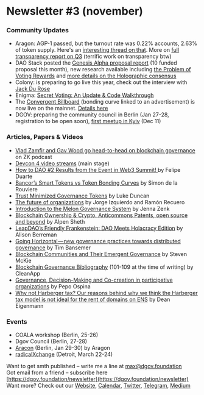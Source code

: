 # Newsletter \#3 \(november\)

### Community Updates <a id="DgovCompilation#3October2018-CommunityUpdates"></a>

* Aragon: AGP-1 passed, but the turnout rate was 0.22% accounts, 2.63% of token supply. Here's an [interesting thread on that](https://forum.aragon.org/t/evaluating-the-agp-1-voting-results-makes-me-think-we-need-an-aragon-community-token-act/290). More on [full transparency report on Q3](https://medium.com/paradigm-fund/aragon-q3-transparency-report-development-and-nest-updates-agp-1-has-been-approved-by-ant-voters-bab2ee076ba5) \(terrific work on transparency btw\)
* DAO Stack posted the [Genesis Alpha proposal report](https://daotalk.org/t/genesis-alpha-proposals-reports/321) \(10 funded proposal this month\), new research available including [the Problem of Voting Rewards](https://daotalk.org/t/the-problem-of-voting-rewards/276) and [more details on the Holographic consensus](https://medium.com/daostack/holographic-consensus-part-1-116a73ba1e1c)
* Colony: is preparing to go live this year, check out the interview with [Jack Du Rose](https://soundcloud.com/arthurfalls/the-third-web-10-jack-du-rose-colony-coase)
* Enigma: [Secret Voting: An Update & Code Walkthrough](https://blog.enigma.co/secret-voting-an-update-code-walkthrough-605e8635e725)
* The [Convergent Billboard](https://billboard.convergent.cx/) \(bonding curve linked to an advertisement\) is now live on the mainnet. [Details here](https://medium.com/convergentcx/the-convergent-billboard-6594b933648e)
* DGOV: preparing the community council in Berlin \(Jan 27-28, registration to be open soon\), [first meetup in Kyiv](https://www.eventbrite.com/e/dgov-kyiv-meetup-tickets-52937076220) \(Dec 11\)

### Articles, Papers & Videos <a id="DgovCompilation#3October2018-Articles,Papers&amp;Videos"></a>

* [Vlad Zamfir and Gav Wood go head-to-head on blockchain governance](https://www.zeroknowledge.fm/52) on ZK podcast
* [Devcon 4 video streams](https://slideslive.com/ethereum/devcon4-streams%20) \(main stage\)
* [How to DAO \#2 Results from the Event in Web3 Summit! ](https://medium.com/@felipeduarte/how-to-dao-2-7c6d5014ac30)by Felipe Duarte
* [Bancor’s Smart Tokens vs Token Bonding Curves](https://medium.com/@simondlr/bancors-smart-tokens-vs-token-bonding-curves-a4f0cdfd3388) by Simon de la Rouviere
* [Trust Minimized Governance Tokens](https://blog.aragon.one/trust-minimized-governance-tokens/) by Luke Duncan
* [The future of organizations](https://blog.aragon.one/the-future-of-organizations/) by Jorge Izquierdo and Ramón Recuero
* [Introduction to the Melon Governance System](https://medium.com/melonport-blog/introduction-to-the-melon-governance-system-f6ff73c70eb0) by Jenna Zenk
* [Blockchain Ownership & Crypto. Anticommons Patents, open source and beyond](https://blog.goodaudience.com/blockchain-ownership-e46a5cc7d921) by Alpen Sheth
* [LeapDAO’s Friendly Frankenstein: DAO Meets Holacracy Edition](https://www.ethnews.com/leapdaos-friendly-frankenstein-dao-meets-holacracy-edition) by Alison Berreman 
* [Going Horizontal — new governance practices towards distributed governance](https://medium.com/@tim.bansemer/going-horizontal-new-governance-practices-towards-distributed-governance-9a2dcf29edcc%20) by Tim Bansemer
* [Blockchain Communities and Their Emergent Governance](https://medium.com/amentum/blockchain-communities-and-their-emergent-governance-cfe5627dcf52) by Steven McKie
* [Blockchain Governance Bibliography](https://medium.com/cryptolawreview/blockchain-governance-bibliography-360efc52d3f9) \(101-109 at the time of writing\) by CleanApp
* [Governance, Decision-Making and Co-creation in participative organizations](https://medium.com/@pepoospina/governance-decision-making-and-co-creation-in-participative-organizations-cfecce66d420) by Pepo Ospina
* [Why not Harberger tax? Our reasons behind why we think the Harberger tax model is not ideal for the rent of domains on ENS](https://medium.com/the-ethereum-name-service/why-not-harberger-tax-537fc660e073) by Dean Eigenmann

### Events <a id="DgovCompilation#3October2018-Events"></a>

* COALA workshop \(Berlin, 25-26\)
* Dgov Council  \(Berlin, 27-28\)
* [Aracon](https://aracon.one/) \(Berlin, Jan 29-30\) by Aragon
* [radicalXchange](https://radicalxchange.org/) \(Detroit, March 22-24\)

Want to get smth published – write me a line at [max@dgov.foundation](mailto:max@dgov.foundation)  
Got email from a friend – subscribe here [https://dgov.foundation/newsletter](https://dgov.foundation/newsletter)  
Want more? Check out our [Website](http://dgov.foundation/), [Calendar](https://calendar.google.com/calendar/embed?src=av3fo8o2ocl3ft25s6as54c26s%40group.calendar.google.com&ctz=Europe%2FPrague), [Twitter](https://twitter.com/dgovearth), [Telegram](https://t.me/dgovfoundation), [Medium](https://medium.com/dgov)

